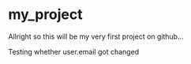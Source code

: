 # my_project

Allright so this will be my very first project on github...

Testing  whether user.email got changed